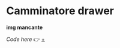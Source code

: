 # Camminatore drawer

**img mancante**

_Code here_ :point_right: [+](https://editor.p5js.org/Lucilla/sketches/rLL64Eppv)
